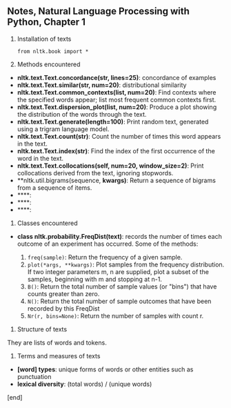 ## Notes, Natural Language Processing with Python, Chapter 1

 1. Installation of texts
 
        from nltk.book import *

 1. Methods encountered

   * **nltk.text.Text.concordance(str, lines=25)**: concordance of examples
   * **nltk.text.Text.similar(str, num=20)**: distributional similarity
   * **nltk.text.Text.common_contexts(list, num=20)**: Find contexts where the specified words appear; list most frequent common contexts first.
   * **nltk.text.Text.dispersion_plot(list, num=20)**: Produce a plot showing the distribution of the words through the text.
   * **nltk.text.Text.generate(length=100)**: Print random text, generated using a trigram language model.
   * **nltk.text.Text.count(str)**: Count the number of times this word appears in the text.
   * **nltk.text.Text.index(str)**: Find the index of the first occurrence of the word in the text.
   * **nltk.text.Text.collocations(self, num=20, window_size=2)**: Print collocations derived from the text, ignoring stopwords.
   * **nltk.util.bigrams(sequence, **kwargs)**: Return a sequence of bigrams from a sequence of items.
   * ****: 
   * ****: 
   * ****: 

 1. Classes encountered

   * **class nltk.probability.FreqDist(text)**: records the number of times each outcome of an experiment has occurred. Some of the methods:
   
     1. `freq(sample)`: Return the frequency of a given sample.
     1. `plot(*args, **kwargs)`: Plot samples from the frequency distribution. If two integer parameters m, n are supplied, plot a subset of the samples, beginning with m and stopping at n-1.
     1. `B()`: Return the total number of sample values (or "bins") that have counts greater than zero.
     1. `N()`: Return the total number of sample outcomes that have been recorded by this FreqDist
     1. `Nr(r, bins=None)`: Return the number of samples with count r.

 1. Structure of texts
 
 They are lists of words and tokens.

 1. Terms and measures of texts
 
   * **[word] types**: unique forms of words or other entities such as punctuation
   * **lexical diversity**: (total words) / (unique words)

[end]